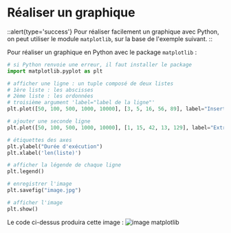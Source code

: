 # Réaliser un graphique
::alert{type='success'}
Pour réaliser facilement un graphique avec Python, on peut utiliser le module `matplotlib`, sur la base de l'exemple suivant.
::

Pour réaliser un graphique en Python avec le package `matplotlib` :
```py
# si Python renvoie une erreur, il faut installer le package
import matplotlib.pyplot as plt

# afficher une ligne : un tuple composé de deux listes
# 1ère liste : les abscisses
# 2ème liste : les ordonnées
# troisième argument 'label="label de la ligne"'
plt.plot([50, 100, 500, 1000, 10000], [3, 5, 16, 56, 89], label="Insertion")

# ajouter une seconde ligne
plt.plot([50, 100, 500, 1000, 10000], [1, 15, 42, 13, 129], label="Extraction")

# étiquettes des axes
plt.ylabel("Durée d'exécution")
plt.xlabel('len(liste)')

# afficher la légende de chaque ligne
plt.legend()

# enregistrer l'image
plt.savefig("image.jpg")

# afficher l'image
plt.show()
```

Le code ci-dessus produira cette image :
![image matplotlib](/img/image.jpg)